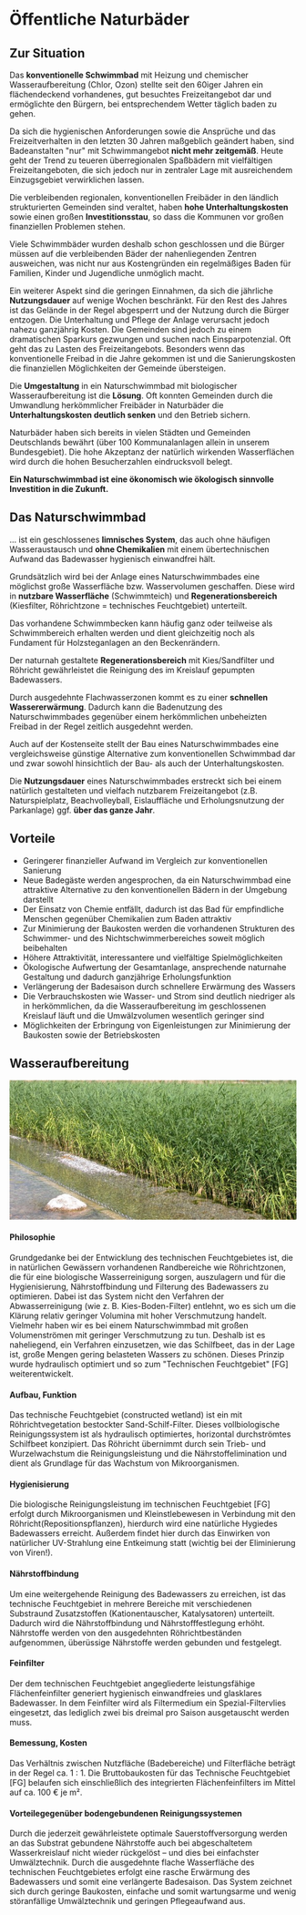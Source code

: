 # Öffentliche Naturbäder

## Zur Situation
Das **konventionelle Schwimmbad** mit Heizung und chemischer Wasseraufbereitung (Chlor, Ozon) stellte seit den 60iger Jahren ein flächendeckend vorhandenes, gut besuchtes Freizeitangebot dar und ermöglichte den Bürgern, bei entsprechendem Wetter täglich baden zu gehen.

Da sich die hygienischen Anforderungen sowie die Ansprüche und das Freizeitverhalten in den letzten 30 Jahren maßgeblich geändert haben, sind Badeanstalten "nur" mit Schwimmangebot **nicht mehr zeitgemäß**. Heute geht der Trend zu teueren überregionalen Spaßbädern mit vielfältigen Freizeitangeboten, die sich jedoch nur in zentraler Lage mit ausreichendem Einzugsgebiet verwirklichen lassen.

Die verbleibenden regionalen, konventionellen Freibäder in den ländlich strukturierten Gemeinden sind veraltet, haben **hohe Unterhaltungskosten** sowie einen großen **Investitionsstau**, so dass die Kommunen vor großen finanziellen Problemen stehen.

Viele Schwimmbäder wurden deshalb schon geschlossen und die Bürger müssen auf die verbleibenden Bäder der nahenliegenden Zentren ausweichen, was nicht nur aus Kostengründen ein regelmäßiges Baden für Familien, Kinder und Jugendliche unmöglich macht.

Ein weiterer Aspekt sind die geringen Einnahmen, da sich die jährliche **Nutzungsdauer** auf wenige Wochen beschränkt. Für den Rest des Jahres ist das Gelände in der Regel abgesperrt und der Nutzung durch die Bürger entzogen. Die Unterhaltung und Pflege der Anlage verursacht jedoch nahezu ganzjährig Kosten. Die Gemeinden sind jedoch zu einem dramatischen Sparkurs gezwungen und suchen nach Einsparpotenzial. Oft geht das zu Lasten des Freizeitangebots. Besonders wenn das konventionelle Freibad in die Jahre gekommen ist und die Sanierungskosten die finanziellen Möglichkeiten der Gemeinde übersteigen.

Die **Umgestaltung** in ein Naturschwimmbad mit biologischer Wasseraufbereitung ist die **Lösung**. Oft konnten Gemeinden durch die Umwandlung herkömmlicher Freibäder in Naturbäder die **Unterhaltungskosten deutlich senken** und den Betrieb sichern.

Naturbäder haben sich bereits in vielen Städten und Gemeinden Deutschlands bewährt (über 100 Kommunalanlagen allein in unserem Bundesgebiet). Die hohe Akzeptanz der natürlich wirkenden Wasserflächen wird durch die hohen Besucherzahlen eindrucksvoll belegt.

**Ein Naturschwimmbad ist eine ökonomisch wie ökologisch sinnvolle Investition in die Zukunft.**

## Das Naturschwimmbad
... ist ein geschlossenes **limnisches System**, das auch ohne häufigen Wasseraustausch und **ohne Chemikalien** mit einem übertechnischen Aufwand das Badewasser hygienisch einwandfrei hält.

Grundsätzlich wird bei der Anlage eines Naturschwimmbades eine möglichst große Wasserfläche bzw. Wasservolumen geschaffen. Diese wird in **nutzbare Wasserfläche** (Schwimmteich) und **Regenerationsbereich** (Kiesfilter, Röhrichtzone = technisches Feuchtgebiet) unterteilt.

Das vorhandene Schwimmbecken kann häufig ganz oder teilweise als Schwimmbereich erhalten werden und dient gleichzeitig noch als Fundament für Holzsteganlagen an den Beckenrändern.

Der naturnah gestaltete **Regenerationsbereich** mit Kies/Sandfilter und Röhricht gewährleistet die Reinigung des im Kreislauf gepumpten Badewassers.

Durch ausgedehnte Flachwasserzonen kommt es zu einer **schnellen Wassererwärmung**. Dadurch kann die Badenutzung des Naturschwimmbades gegenüber einem herkömmlichen unbeheizten Freibad in der Regel zeitlich ausgedehnt werden.

Auch auf der Kostenseite stellt der Bau eines Naturschwimmbades eine vergleichsweise günstige Alternative zum konventionellen Schwimmbad dar und zwar sowohl hinsichtlich der Bau- als auch der Unterhaltungskosten.

Die **Nutzungsdauer** eines Naturschwimmbades erstreckt sich bei einem natürlich gestalteten und vielfach nutzbarem Freizeitangebot (z.B. Naturspielplatz, Beachvolleyball, Eislauffläche und Erholungsnutzung der Parkanlage) ggf. **über das ganze Jahr**.

## Vorteile
- Geringerer finanzieller Aufwand im Vergleich zur konventionellen Sanierung
- Neue Badegäste werden angesprochen, da ein Naturschwimmbad eine attraktive Alternative zu den konventionellen Bädern in der Umgebung darstellt
- Der Einsatz von Chemie entfällt, dadurch ist das Bad für empfindliche Menschen gegenüber Chemikalien zum Baden attraktiv
- Zur Minimierung der Baukosten werden die vorhandenen Strukturen des Schwimmer- und des Nichtschwimmerbereiches soweit möglich beibehalten
- Höhere Attraktivität, interessantere und vielfältige Spielmöglichkeiten
- Ökologische Aufwertung der Gesamtanlage, ansprechende naturnahe Gestaltung und dadurch ganzjährige Erholungsfunktion
- Verlängerung der Badesaison durch schnellere Erwärmung des Wassers
- Die Verbrauchskosten wie Wasser- und Strom sind deutlich niedriger als in herkömmlichen, da die Wasseraufbereitung im geschlossenen Kreislauf läuft und die Umwälzvolumen wesentlich geringer sind
- Möglichkeiten der Erbringung von Eigenleistungen zur Minimierung der Baukosten sowie der Betriebskosten

## Wasseraufbereitung
![](./aufbereitung.jpg)

#### Philosophie
Grundgedanke bei der Entwicklung des technischen Feuchtgebietes ist, die in natürlichen Gewässern vorhandenen Randbereiche wie Röhrichtzonen, die für eine biologische Wasserreinigung sorgen, auszulagern und für die Hygienisierung, Nährstoffbindung und Filterung des Badewassers zu optimieren. Dabei ist das System nicht den Verfahren der Abwasserreinigung (wie z. B. Kies-Boden-Filter) entlehnt, wo es sich um die Klärung relativ geringer Volumina mit hoher Verschmutzung handelt. Vielmehr haben wir es bei einem Naturschwimmbad mit großen Volumenströmen mit geringer Verschmutzung zu tun. Deshalb ist es naheliegend, ein Verfahren einzusetzen, wie das Schilfbeet, das in der Lage ist, große Mengen gering belasteten Wassers zu schönen. Dieses Prinzip wurde hydraulisch optimiert und so zum "Technischen Feuchtgebiet" [FG] weiterentwickelt.

#### Aufbau, Funktion
Das technische Feuchtgebiet (constructed wetland) ist ein mit Röhrichtvegetation bestockter Sand-Schilf-Filter. Dieses vollbiologische Reinigungssystem ist als hydraulisch optimiertes, horizontal durchströmtes Schilfbeet konzipiert. Das Röhricht übernimmt durch sein Trieb- und Wurzelwachstum die Reinigungsleistung und die Nährstoffelimination und dient als Grundlage für das Wachstum von Mikroorganismen.

#### Hygienisierung
Die biologische Reinigungsleistung im technischen Feuchtgebiet [FG] erfolgt durch Mikroorganismen und Kleinstlebewesen in Verbindung mit den Röhricht(Repositionspflanzen), hierdurch wird eine natürliche Hygiedes Badewassers erreicht. Außerdem findet hier durch das Einwirken von natürlicher UV-Strahlung eine Entkeimung statt (wichtig bei der Eliminierung von Viren!).

####  Nährstoffbindung
Um eine weitergehende Reinigung des Badewassers zu erreichen, ist das technische Feuchtgebiet in mehrere Bereiche mit verschiedenen Substraund Zusatzstoffen (Kationentauscher, Katalysatoren) unterteilt. Dadurch wird die Nährstoffbindung und Nährstofffestlegung erhöht. Nährstoffe werden von den ausgedehnten Röhrichtbeständen aufgenommen, überüssige Nährstoffe werden gebunden und festgelegt.

#### Feinfilter
Der dem technischen Feuchtgebiet angegliederte leistungsfähige Flächenfeinfilter generiert hygienisch einwandfreies und glasklares Badewasser. In dem Feinfilter wird als Filtermedium ein Spezial-Filtervlies eingesetzt, das lediglich zwei bis dreimal pro Saison ausgetauscht werden muss.

#### Bemessung, Kosten
Das Verhältnis zwischen Nutzfläche (Badebereiche) und Filterfläche beträgt in der Regel ca. 1 : 1. Die Bruttobaukosten für das Technische Feuchtgebiet [FG] belaufen sich einschließlich des integrierten Flächenfeinfilters im Mittel auf ca. 100 € je m².

#### Vorteilegegenüber bodengebundenen Reinigungssystemen
Durch die jederzeit gewährleistete optimale Sauerstoffversorgung werden an das Substrat gebundene Nährstoffe auch bei abgeschaltetem Wasserkreislauf nicht wieder rückgelöst – und dies bei einfachster Umwälztechnik. Durch die ausgedehnte flache Wasserfläche des technischen Feuchtgebietes erfolgt eine rasche Erwärmung des Badewassers und somit eine verlängerte Badesaison. Das System zeichnet sich durch geringe Baukosten, einfache und somit wartungsarme und wenig störanfällige Umwälztechnik und geringen Pflegeaufwand aus.

